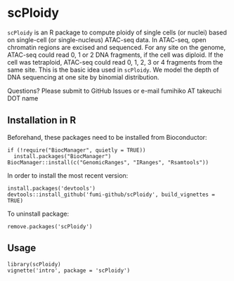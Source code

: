 # scPloidy

`scPloidy` is an R package to compute ploidy of single cells (or nuclei) based on
single-cell (or single-nucleus) ATAC-seq data.
In ATAC-seq, open chromatin regions are excised and sequenced.
For any site on the genome, ATAC-seq could read 0, 1 or 2 DNA fragments,
if the cell was diploid.
If the cell was tetraploid, ATAC-seq could read 0, 1, 2, 3 or 4 fragments from the same site.
This is the basic idea used in `scPloidy`.
We model the depth of DNA sequencing at one site by binomial distribution.

Questions? Please submit to GitHub Issues or e-mail fumihiko AT takeuchi DOT name

## Installation in R

Beforehand, these packages need to be installed from Bioconductor:

    if (!require("BiocManager", quietly = TRUE))
      install.packages("BiocManager")
    BiocManager::install(c("GenomicRanges", "IRanges", "Rsamtools"))

In order to install the most recent version:

    install.packages('devtools')
    devtools::install_github('fumi-github/scPloidy', build_vignettes = TRUE)

To uninstall package:

    remove.packages('scPloidy')

## Usage

    library(scPloidy)
    vignette('intro', package = 'scPloidy')
